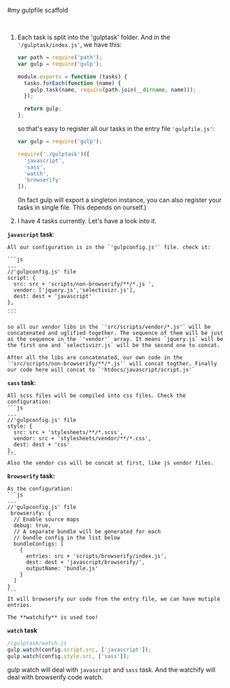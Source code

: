 #my gulpfile scaffold

</br>

1. Each task is split into the 'gulptask' folder. And in the `'/gulptask/index.js'`, we have this:

    ```js
    var path = require('path');
    var gulp = require('gulp');

    module.exports = function (tasks) {
      tasks.forEach(function (name) {
        gulp.task(name, require(path.join(__dirname, name)));
      });

      return gulp;
    };
    ```

    so that's easy to register all our tasks in the entry file `'gulpfile.js'`:

    ```js
    var gulp = require('gulp');

    require('./gulptask')([
      'javascript',
      'sass',
      'watch',
      'browserify'
    ]);
    ```

    (In fact gulp will export a singleton instance, you can also register your tasks in single file. This depends on ourself.)

2. I have 4 tasks currently. Let's have a look into it.

 **`javascript` task**:

    All our configuration is in the `'gulpconfig.js'` file. check it:

    ```js
    ...
    //'gulpconfig.js' file
    script: {
      src: src + 'scripts/non-browserify/**/*.js ',
      vendor: ['jquery.js','selectivizr.js'],
      dest: dest + 'javascript'
    },
    ...
    ```

    so all our vendor libs in the `'src/scripts/vendor/*.js'` will be concatenated and uglified together. The sequence of them will be just as the sequence in the `'vendor'` array. It means `jquery.js` will be the first one and `selectivizr.js` will be the second one to concat.

    After all the libs are concatenated, our own code in the `'src/scripts/non-browserify/**/*.js'` will concat togther. Finally our code here will concat to `'htdocs/javascript/script.js'`

   **`sass` task**:

    All scss files will be compiled into css files. Check the configuration:
    ```js
    ...
    //'gulpconfig.js' file
    style: {
      src: src + 'stylesheets/**/*.scss',
      vendor: src + 'stylesheets/vendor/**/*.css',
      dest: dest + 'css'
    },
    ```
    Also the vendor css will be concat at first, like js vendor files.

  **`Browserify` task:**

    As the configuration:
    ```js
    ...
    //'gulpconfig.js' file
     browserify: {
      // Enable source maps
      debug: true,
      // A separate bundle will be generated for each
      // bundle config in the list below
      bundleConfigs: [
        {
          entries: src + 'scripts/browserify/index.js',
          dest: dest + 'javascript/browserify/',
          outputName: 'bundle.js'
        }
      ]
    }
    ```
    It will browserify our code from the entry file, we can have mutiple entries.

    The **watchify** is used too!

  **`watch` task**

  ```js
  //gulptask/watch.js
  gulp.watch(config.script.src, ['javascript']);
  gulp.watch(config.style.src, ['sass']);
  ```
  gulp watch will deal with `javascript` and `sass` task. And the watchify will deal with browserify code watch.